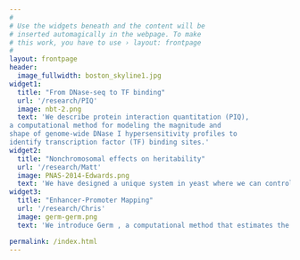 ```yaml
---
#
# Use the widgets beneath and the content will be
# inserted automagically in the webpage. To make
# this work, you have to use › layout: frontpage
#
layout: frontpage
header:
  image_fullwidth: boston_skyline1.jpg
widget1:
  title: "From DNase-seq to TF binding"
  url: '/research/PIQ'
  image: nbt-2.png
  text: 'We describe protein interaction quantitation (PIQ), 
a computational method for modeling the magnitude and 
shape of genome-wide DNase I hypersensitivity profiles to 
identify transcription factor (TF) binding sites.'
widget2:
  title: "Nonchromosomal effects on heritability"
  url: '/research/Matt'
  image: PNAS-2014-Edwards.png
  text: 'We have designed a unique system in yeast where we can control both sources of information so that the phenotype of a single chromosomal polymorphism can be measured in the presence of different cytoplasmic elements. With this system, we have shown that both the source of the mitochondrial genome and the presence or absence of a dsRNA virus influence the phenotype of chromosomal variants that affect the growth of yeast.'
widget3:
  title: "Enhancer-Promoter Mapping"
  url: '/research/Chris'
  image: germ-germ.png
  text: 'We introduce Germ , a computational method that estimates the likeli- hood that any two narrowly defined genomic locations are jointly occupied by RNA Polymer- ase II.'

permalink: /index.html
---
```

